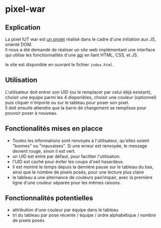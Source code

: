 # pixel-war

## Explication 
La pixel IUT war est [un projet](https://js-but1.codenestedu.fr/projet) réalisé dans le cadre d'une initiation aux JS, orienté DOM. <br>
Il nous a été demandé de réaliser un site web implémentant une interface qui utilise les fonctionnalités d'une [api](https://pixel-api.codenestedu.fr/api-docs/) en liant HTML, CSS, et JS. <br>

le site est disponible en ouvrant le fichier `index.html`.
## Utilisation 

L'utilisateur doit entrer son UID (ou le remplacer par celui déjà existant), choisir une équipe parmi les 4 disponibles, choisir une couleur (optionnel) puis cliquer n'importe ou sur le tableau pour poser son pixel. <br> Il doit ensuite attendre que la barre de chargement se remplisse pour pouvoir poser à nouveau. 


## Fonctionalités mises en placce
- Toutes les informations sont renvoyés à l'utilisateur, qu'elles soient "bonnes" ou "mauvaises". Si une erreur est renvoyée, le message devient rouge, sinon il est vert.
- un UID est entré par défaut, pour faciliter l'utilisation.
- l'UID est caché pour éviter les coups d'oeil hasardeux.
- Il est montré le temps depuis la dernière pause sur  le tableau du bas, ainsi que le nombre de pixels posés, pour une lecture plus claire
- le tableau a une alternance de couleurs pair/impair, avec la première ligne d'une couleur séparée pour les mêmes raisons.

## Fonctionnalités potentielles 

- attribution d'une couleur par équipe dans le tableau
- tri du tableau par pose récente / équipe / ordre alphabétique / nombre de pixels posés 
